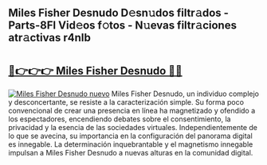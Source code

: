 ## Miles Fisher Desnudo D𝚎sn𝚞dos filtr𝚊dos - Parts-8Fl Vid𝚎os f𝚘tos - N𝚞evas filtr𝚊ciones atr𝚊ctivas r4nIb

# <h2><a href="http://mb0ofo.tromn.icu/?c=Miles+Fisher+Desnudo">🔗👉👉👉 Miles Fisher Desnudo 🔗🔗</a></h2>

[![Miles Fisher Desnudo nuevo](https://i.imgur.com/pEAQMta.gif)](http://mb0ofo.tromn.icu/?c=Miles+Fisher+Desnudo)
Miles Fisher Desnudo, un individuo complejo y desconcertante, se resiste a la caracterización simple. Su forma poco convencional de crear una presencia en línea ha magnetizado y ofendido a los espectadores, encendiendo debates sobre el consentimiento, la privacidad y la esencia de las sociedades virtuales. Independientemente de lo que se avecina, su importancia en la configuración del panorama digital es innegable. La determinación inquebrantable y el magnetismo innegable impulsan a Miles Fisher Desnudo a nuevas alturas en la comunidad digital.
